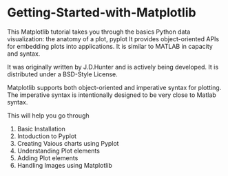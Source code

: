 # Getting-Started-with-Matplotlib

This Matplotlib tutorial takes you through the basics Python data visualization: the anatomy of a plot, pyplot
It provides object-oriented APIs for embedding plots into applications. It is similar to MATLAB in capacity and syntax.

It was originally written by J.D.Hunter and is actively being developed. It is distributed under a BSD-Style License.

Matplotlib supports both object-oriented and imperative syntax for plotting. The imperative syntax is intentionally designed to be very close to Matlab syntax.

This will help you go through 
1) Basic Installation 
2) Intoduction to Pyplot
3) Creating Vaious charts using Pyplot
4) Understanding Plot elements
5) Adding Plot elements
6) Handling Images using Matplotlib
